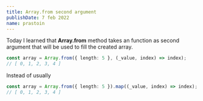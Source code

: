 ```yaml
---
title: Array.from second argument
publishDate: 7 feb 2022
name: prastoin
---
```


Today I learned that **Array.from** method takes an function as second argument that will be used to fill the created array.

```ts
const array = Array.from({ length: 5 }, (_value, index) => index);
// [ 0, 1, 2, 3, 4 ]
```

Instead of usually

```ts
const array = Array.from({ length: 5 }).map((_value, index) => index);
// [ 0, 1, 2, 3, 4 ]
```
